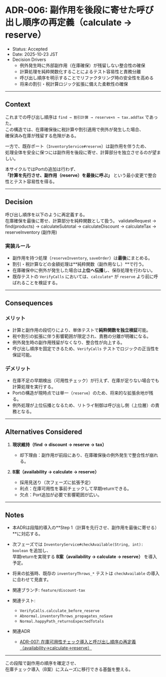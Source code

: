 # ADR-006: 副作用を後段に寄せた呼び出し順序の再定義（calculate → reserve）

- Status: Accepted
- Date: 2025-10-23 JST
- Decision Drivers
  - 例外発生時に外部副作用（在庫確保）が残留しない整合性の確保
  - 計算処理を純粋関数化することによるテスト容易性と責務分離
  - 呼び出し順序を明示することでリファクタリング時の安全性を高める
  - 将来の割引・税計算ロジック拡張に備えた柔軟性の確保

---

## Context

これまでの呼び出し順序は `find → 割引計算 → reserve×n → tax.addTax` であった。  
この構造では、在庫確保後に税計算や割引適用で例外が発生した場合、  
確保済み在庫が残留する危険がある。  

一方で、既存ポート（`InventoryService#reserve`）は副作用を伴うため、  
処理全体を安全に保つには副作用を後段に寄せ、計算部分を独立させるのが望ましい。  

本サイクルではPortの追加は行わず、  
**「計算を先行させ、副作用（reserve）を最後に呼ぶ」** という最小変更で整合性とテスト容易性を得る。

---

## Decision

呼び出し順序を以下のように再定義する。  
在庫確保を最後に寄せ、計算部分を純粋関数として扱う。
validateRequest
→ find(products)
→ calculateSubtotal
→ calculateDiscount
→ calculateTax
→ reserveInventory (副作用)

### 実装ルール

- 副作用を持つ処理（`reserveInventory`, `saveOrder`）は**最後**にまとめる。
- 割引・税計算などの金額処理は**純粋関数（副作用なし）**で行う。
- 在庫確保中に例外が発生した場合は**上位へ伝播**し、保存処理を行わない。
- 既存テストの `VerifyCalls` においては、`calculate*` が `reserve` より前に呼ばれることを検証する。

---

## Consequences

### メリット
- 計算と副作用の段切りにより、単体テストで**純粋関数を独立検証**可能。
- 税や割引の拡張に伴う影響範囲が限定され、責務の分離が明確になる。
- 例外発生時の副作用残留がなくなり、整合性が向上する。
- 呼び出し順序を固定できるため、`VerifyCalls` テストでロジックの正当性を保証可能。

### デメリット
- 在庫不足の早期検出（可用性チェック）が行えず、在庫が足りない場合でも計算処理を実行する。
- Portの構造が現時点では単一（`reserve`）のため、将来的な拡張余地が残る。
- 例外処理が上位伝播となるため、リトライ制御は呼び出し側（上位層）の責務となる。

---

## Alternatives Considered

1. **現状維持（find → discount → reserve → tax）**  
   - 却下理由：副作用が前段にあり、在庫確保後の例外発生で整合性が崩れる。

2. **B案（availability → calculate → reserve）**  
   - 採用見送り（次フェーズに拡張予定）  
   - 利点：在庫可用性を事前チェックして早期returnできる。  
   - 欠点：Port追加が必要で影響範囲が広い。

---
## Notes

- 本ADRは段階的導入の**Step 1（計算を先行させ、副作用を最後に寄せる）**に対応する。
- 次フェーズでは `InventoryService#checkAvailable(String, int): boolean` を追加し、  
  早期returnを実現する **B案（availability → calculate → reserve）** を導入予定。
- 将来の拡張時、既存の `inventoryThrows_*` テストは `checkAvailable` の導入に合わせて見直す。
- 関連ブランチ: `feature/discount-tax`
- 関連テスト:  
  - `VerifyCalls.calculate_before_reserve`  
  - `Abnormal.inventoryThrows_propagates_noSave`  
  - `Normal.happyPath_returnsExpectedTotals`

- 関連ADR
	- [ADR-007: 在庫可用性チェック導入と呼び出し順序の再定義（availability→calculate→reserve）](docs/adr/adr-007-availability-check.md)

---

この段階で副作用の順序を確定させ、  
在庫チェック導入（B案）にスムーズに移行できる基盤を整える。

